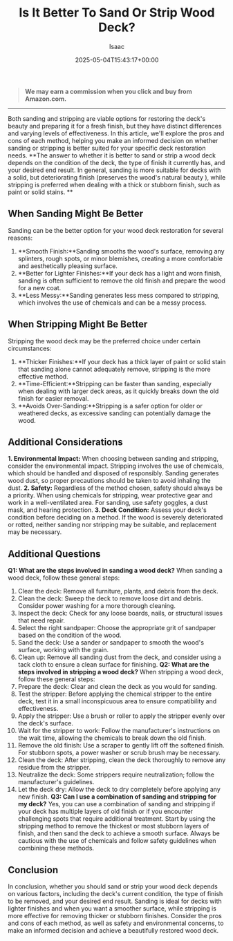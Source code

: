 ﻿---
author: Isaac
layout: post
title: Is It Better To Sand Or Strip Wood Deck?
date: '2025-05-04T15:43:17+00:00'
categories:
- DIY Paintings
tags: []
slug: /is-it-better-to-sand-or-strip-wood-deck/
lastmod: 2025-05-07T12:21:28+03:00
---
> **We may earn a commission when you click and buy from Amazon.com.**
>

---
Both sanding and stripping are viable options for restoring the deck's beauty and preparing it for a fresh finish, but they have distinct differences and varying levels of effectiveness.
In this article, we'll explore the pros and cons of each method, helping you make an informed decision on whether sanding or stripping is better suited for your specific deck restoration needs.
**The answer to whether it is better to sand or strip a wood deck depends on the condition of the deck, the type of finish it currently has, and your desired end result. In general, sanding is more suitable for decks with a solid, but deteriorating finish (preserves the wood's natural beauty ), while stripping is preferred when dealing with a thick or stubborn finish, such as paint or solid stains. **
## **When Sanding Might Be Better**
Sanding can be the better option for your wood deck restoration for several reasons:
1. **Smooth Finish:**Sanding smooths the wood's surface, removing any splinters, rough spots, or minor blemishes, creating a more comfortable and aesthetically pleasing surface.
2. **Better for Lighter Finishes:**If your deck has a light and worn finish, sanding is often sufficient to remove the old finish and prepare the wood for a new coat.
3. **Less Messy:**Sanding generates less mess compared to stripping, which involves the use of chemicals and can be a messy process.
## **When Stripping Might Be Better**
Stripping the wood deck may be the preferred choice under certain circumstances:
1. **Thicker Finishes:**If your deck has a thick layer of paint or solid stain that sanding alone cannot adequately remove, stripping is the more effective method.
2. **Time-Efficient:**Stripping can be faster than sanding, especially when dealing with larger deck areas, as it quickly breaks down the old finish for easier removal.
3. **Avoids Over-Sanding:**Stripping is a safer option for older or weathered decks, as excessive sanding can potentially damage the wood.
## **Additional Considerations**
**1. Environmental Impact:**
When choosing between sanding and stripping, consider the environmental impact. Stripping involves the use of chemicals, which should be handled and disposed of responsibly. Sanding generates wood dust, so proper precautions should be taken to avoid inhaling the dust.
**2. Safety:**
Regardless of the method chosen, safety should always be a priority. When using chemicals for stripping, wear protective gear and work in a well-ventilated area. For sanding, use safety goggles, a dust mask, and hearing protection.
**3. Deck Condition:**
Assess your deck's condition before deciding on a method. If the wood is severely deteriorated or rotted, neither sanding nor stripping may be suitable, and replacement may be necessary.
## **Additional Questions**
**Q1: What are the steps involved in sanding a wood deck?**
When sanding a wood deck, follow these general steps:
1. Clear the deck: Remove all furniture, plants, and debris from the deck.
2. Clean the deck: Sweep the deck to remove loose dirt and debris. Consider power washing for a more thorough cleaning.
3. Inspect the deck: Check for any loose boards, nails, or structural issues that need repair.
4. Select the right sandpaper: Choose the appropriate grit of sandpaper based on the condition of the wood.
5. Sand the deck: Use a sander or sandpaper to smooth the wood's surface, working with the grain.
6. Clean up: Remove all sanding dust from the deck, and consider using a tack cloth to ensure a clean surface for finishing.
**Q2: What are the steps involved in stripping a wood deck?**
When stripping a wood deck, follow these general steps:
1. Prepare the deck: Clear and clean the deck as you would for sanding.
2. Test the stripper: Before applying the chemical stripper to the entire deck, test it in a small inconspicuous area to ensure compatibility and effectiveness.
3. Apply the stripper: Use a brush or roller to apply the stripper evenly over the deck's surface.
4. Wait for the stripper to work: Follow the manufacturer's instructions on the wait time, allowing the chemicals to break down the old finish.
5. Remove the old finish: Use a scraper to gently lift off the softened finish. For stubborn spots, a power washer or scrub brush may be necessary.
6. Clean the deck: After stripping, clean the deck thoroughly to remove any residue from the stripper.
7. Neutralize the deck: Some strippers require neutralization; follow the manufacturer's guidelines.
8. Let the deck dry: Allow the deck to dry completely before applying any new finish.
**Q3: Can I use a combination of sanding and stripping for my deck?**
Yes, you can use a combination of sanding and stripping if your deck has multiple layers of old finish or if you encounter challenging spots that require additional treatment.
Start by using the stripping method to remove the thickest or most stubborn layers of finish, and then sand the deck to achieve a smooth surface. Always be cautious with the use of chemicals and follow safety guidelines when combining these methods.
## Conclusion
In conclusion, whether you should sand or strip your wood deck depends on various factors, including the deck's current condition, the type of finish to be removed, and your desired end result.
Sanding is ideal for decks with lighter finishes and when you want a smoother surface, while stripping is more effective for removing thicker or stubborn finishes.
Consider the pros and cons of each method, as well as safety and environmental concerns, to make an informed decision and achieve a beautifully restored wood deck.